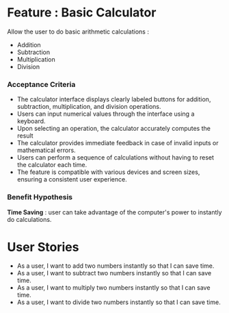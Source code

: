 
# Feature : Basic Calculator


Allow the user to do basic arithmetic calculations :
- Addition
- Subtraction
- Multiplication
- Division


### Acceptance Criteria
- The calculator interface displays clearly labeled buttons for addition, subtraction, multiplication, and division operations.
- Users can input numerical values through the interface using a keyboard.
- Upon selecting an operation, the calculator accurately computes the result
- The calculator provides immediate feedback in case of invalid inputs or mathematical errors.
- Users can perform a sequence of calculations without having to reset the calculator each time.
- The feature is compatible with various devices and screen sizes, ensuring a consistent user experience.

### Benefit Hypothesis 
**Time Saving** : user can take advantage of the computer's power to instantly do calculations.


# User Stories

- As a user, I want to add two numbers instantly so that I can save time.
- As a user, I want to subtract two numbers instantly so that I can save time.
- As a user, I want to multiply two numbers instantly so that I can save time.
- As a user, I want to divide two numbers instantly so that I can save time.
